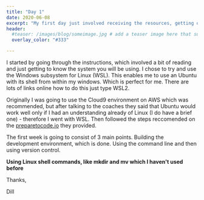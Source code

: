 ```yaml
---
title: "Day 1"
date: 2020-06-08
excerpt: "My first day just involved receiving the resources, getting online on the teaching website"
header:
  #teaser: /images/blog/someimage.jpg # add a teaser image here that sums up what the blog post is about for display on blog page, the image should go in the image/blog folder
  overlay_color: "#333"

---
```


I started by going through the instructions, which involved a bit of reading and just getting to know the system you will be using. I chose to try and use the Windows subsystem for Linux (WSL). This enables me to use an Ubuntu with its shell from within my windows. Which is perfect for me. There are lots of links online how to do this just type WSL2.

Originally I was going to use the Cloud9 environment on AWS which was recommended, but after talking to the coaches they said that Ubuntu would work well only if I had an understanding already of Linux (I do have a brief one) - therefore I went with WSL. Then followed the steps reccomended on the [preparetocode.io](http://www.preparetocode.io/) they provided.

The first week is going to consist of 3 main points. Building the development environment, which is done. Using the command line and then using version control.

**Using Linux shell commands, like mkdir and mv which I haven't used before**

Thanks,

Dill